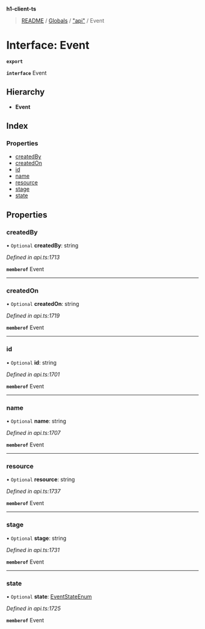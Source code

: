 **h1-client-ts**

> [README](../README.md) / [Globals](../globals.md) / ["api"](../modules/_api_.md) / Event

# Interface: Event

**`export`** 

**`interface`** Event

## Hierarchy

* **Event**

## Index

### Properties

* [createdBy](_api_.event.md#createdby)
* [createdOn](_api_.event.md#createdon)
* [id](_api_.event.md#id)
* [name](_api_.event.md#name)
* [resource](_api_.event.md#resource)
* [stage](_api_.event.md#stage)
* [state](_api_.event.md#state)

## Properties

### createdBy

• `Optional` **createdBy**: string

*Defined in api.ts:1713*

**`memberof`** Event

___

### createdOn

• `Optional` **createdOn**: string

*Defined in api.ts:1719*

**`memberof`** Event

___

### id

• `Optional` **id**: string

*Defined in api.ts:1701*

**`memberof`** Event

___

### name

• `Optional` **name**: string

*Defined in api.ts:1707*

**`memberof`** Event

___

### resource

• `Optional` **resource**: string

*Defined in api.ts:1737*

**`memberof`** Event

___

### stage

• `Optional` **stage**: string

*Defined in api.ts:1731*

**`memberof`** Event

___

### state

• `Optional` **state**: [EventStateEnum](../enums/_api_.eventstateenum.md)

*Defined in api.ts:1725*

**`memberof`** Event
